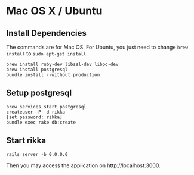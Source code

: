 # Mac OS X / Ubuntu

## Install Dependencies
The commands are for Mac OS. For Ubuntu, you just need to change `brew install` to `sudo apt-get install`.
```
brew install ruby-dev libssl-dev libpq-dev
brew install postgresql
bundle install --without production
```

## Setup postgresql
```
brew services start postgresql
createuser -P -d rikka
[set password: rikka]
bundle exec rake db:create
```

## Start rikka
```
rails server -b 0.0.0.0
```

Then you may access the application on http://localhost:3000.